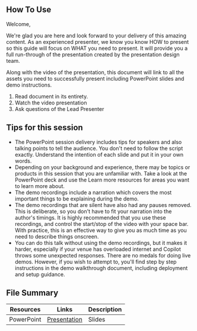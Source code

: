## How To Use

Welcome,

We're glad you are here and look forward to your delivery of this amazing content. As an experienced presenter, we know you know HOW to present so this guide will focus on WHAT you need to present. It will provide you a full run-through of the presentation created by the presentation design team. 

Along with the video of the presentation, this document will link to all the assets you need to successfully present including PowerPoint slides and demo instructions. 

1.  Read document in its entirety.
2.  Watch the video presentation
3.  Ask questions of the Lead Presenter

## Tips for this session
- The PowerPoint session delivery includes tips for speakers and also talking points to tell the audience. You don't need to follow the script exactly. Understand the intention of each slide and put it in your own words.
- Depending on your background and experience, there may be topics or products in this session that you are unfamiliar with. Take a look at the PowerPoint deck and use the Learn more resources for areas you want to learn more about.
- The demo recordings include a narration which covers the most important things to be explaining during the demo.
- The demo recordings that are silent have also had any pauses removed. This is deliberate, so you don't have to fit your narration into the author's timings. It is highly recommended that you use these recordings, and control the start/stop of the video with your space bar. With practice, this is an effective way to give you as much time as you need to describe things onscreen.
- You can do this talk without using the demo recordings, but it makes it harder, especially if your venue has overloaded internet and Copilot throws some unexpected responses. There are no medals for doing live demos. However, if you wish to attempt to, you'll find step by step instructions in the demo walkthrough document, including deployment and setup guidance.
 

## File Summary

| Resources          | Links                            | Description |
|-------------------|----------------------------------|-------------------|
| PowerPoint        | [Presentation](https://nam06.safelinks.protection.outlook.com/?url=https%3A%2F%2Faitourassetstore.blob.core.windows.net%2Fassets%2FBRK473%2520Optimizing%2520Your%2520AI%2520Costs%2FBRK473%2520Optimizing%2520Your%2520AI%2520Costs_V1.0.pptx&data=05%7C02%7CChristian.Talavera%40microsoft.com%7Cadfb51cfd0374037bd8e08dcc3aff33a%7C72f988bf86f141af91ab2d7cd011db47%7C1%7C0%7C638600407725302829%7CUnknown%7CTWFpbGZsb3d8eyJWIjoiMC4wLjAwMDAiLCJQIjoiV2luMzIiLCJBTiI6Ik1haWwiLCJXVCI6Mn0%3D%7C0%7C%7C%7C&sdata=nQRFVFc4gxRxv4TK9T1RePjrdnQKXrPKmKRV0sMFiyQ%3D&reserved=0) | Slides |
